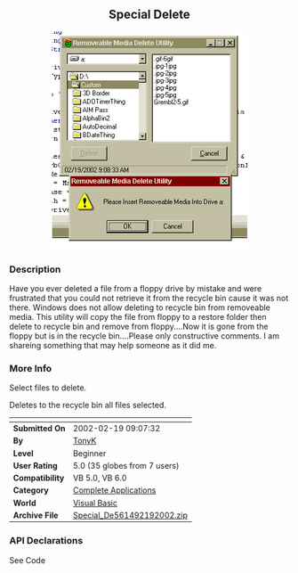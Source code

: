 ﻿<div align="center">

## Special Delete

<img src="PIC2002219916277177.gif">
</div>

### Description

Have you ever deleted a file from a floppy drive by mistake and were frustrated that you could not retrieve it from the recycle bin cause it was not there. Windows does not allow deleting to recycle bin from removeable media. This utility will copy the file from floppy to a restore folder then delete to recycle bin and remove from floppy....Now it is gone from the floppy but is in the recycle bin....Please only constructive comments. I am shareing something that may help someone as it did me.
 
### More Info
 
Select files to delete.

Deletes to the recycle bin all files selected.


<span>             |<span>
---                |---
**Submitted On**   |2002-02-19 09:07:32
**By**             |[TonyK](https://github.com/Planet-Source-Code/PSCIndex/blob/master/ByAuthor/tonyk.md)
**Level**          |Beginner
**User Rating**    |5.0 (35 globes from 7 users)
**Compatibility**  |VB 5\.0, VB 6\.0
**Category**       |[Complete Applications](https://github.com/Planet-Source-Code/PSCIndex/blob/master/ByCategory/complete-applications__1-27.md)
**World**          |[Visual Basic](https://github.com/Planet-Source-Code/PSCIndex/blob/master/ByWorld/visual-basic.md)
**Archive File**   |[Special\_De561492192002\.zip](https://github.com/Planet-Source-Code/tonyk-special-delete__1-31924/archive/master.zip)

### API Declarations

See Code





